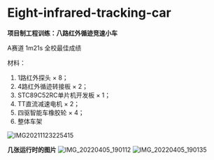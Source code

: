# Eight-infrared-tracking-car
**项目制工程训练：八路红外循迹竞速小车**

A赛道         1m21s         全校最佳成绩

材料：

1. 1路红外探头 × 8；
2. 4路红外循迹转接板 × 2；
3. STC89C52RC单片机开发板 × 1；
4. TT直流减速电机 × 2；
5. 四驱智能车橡胶轮 × 4；
6. 整体车架 

![IMG20211123225415](https://user-images.githubusercontent.com/85218852/161739735-3a5f9c2e-2ded-4b6c-9248-57af06f0d23f.jpg)

**几张运行时的图片**
![IMG_20220405_190112](https://user-images.githubusercontent.com/85218852/161740169-7955a277-4921-4b9e-a4d9-17a4031a172f.jpg)
![IMG_20220405_190135](https://user-images.githubusercontent.com/85218852/161740197-3077077b-da69-4607-bee5-e2b0741d0434.jpg)

